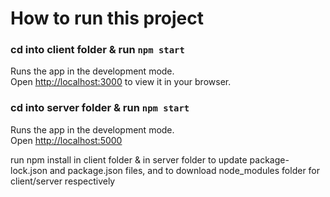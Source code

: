 # How to run this project

### cd into client folder & run `npm start`

Runs the app in the development mode.\
Open [http://localhost:3000](http://localhost:3000) to view it in your browser.

### cd into server folder & run `npm start`

Runs the app in the development mode.\
Open [http://localhost:5000](http://localhost:5000) 

run npm install in client folder & in server folder to update package-lock.json and package.json files, and to download node_modules folder for client/server respectively


